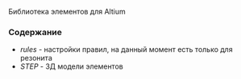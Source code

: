 Библиотека элементов для Altium

### Содержание

* *rules* - настройки правил, на данный момент есть только для резонита
* *STEP* - 3Д модели элементов
